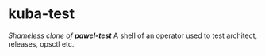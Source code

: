 # kuba-test

_Shameless clone of **pawel-test**_
A shell of an operator used to test architect, releases, opsctl etc.

